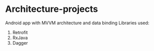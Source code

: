 # Architecture-projects
Android app with MVVM architecture and data binding
Libraries used:
1. Retrofit
2. RxJava
3. Dagger
